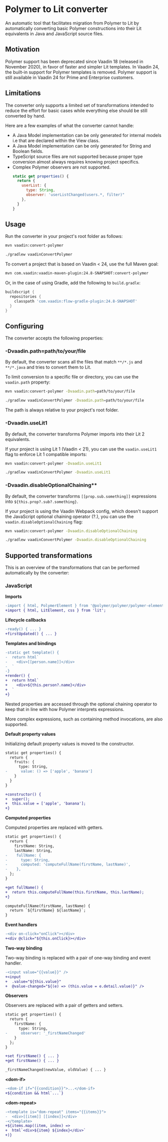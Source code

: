 # Polymer to Lit converter

An automatic tool that facilitates migration from Polymer to Lit by automatically converting basic Polymer constructions into their Lit equivalents in Java and JavaScript source files.

## Motivation

Polymer support has been deprecated since Vaadin 18 (released in November 2020), in favor of faster and simpler Lit templates. In Vaadin 24, the built-in support for Polymer templates is removed. Polymer support is still available in Vaadin 24 for Prime and Enterprise customers.

## Limitations

The converter only supports a limited set of transformations intended to reduce the effort for basic cases while everything else should be still converted by hand.

Here are a few examples of what the converter cannot handle:

- A Java Model implementation can be only generated for internal models i.e that are declared within the View class.
- A Java Model implementation can be only generated for String and Boolean fields.
- TypeScript source files are not supported because proper type conversion almost always requires knowing project specifics.
- Complex Polymer observers are not supported.
  ```js
  static get properties() {
    return {
      userList: {
        type: String,
        observer: 'userListChanged(users.*, filter)"
      },
    }
  }
  ```


## Usage

Run the converter in your project's root folder as follows:

```bash
mvn vaadin:convert-polymer
```
```bash
./gradlew vaadinConvertPolymer
```

To convert a project that is based on Vaadin < 24, use the full Maven goal:

```bash
mvn com.vaadin:vaadin-maven-plugin:24.8-SNAPSHOT:convert-polymer
```

Or, in the case of using Gradle, add the following to `build.gradle`:

```gradle
buildscript {
  repositories {
    classpath 'com.vaadin:flow-gradle-plugin:24.8-SNAPSHOT'
  }
}
```

## Configuring

The converter accepts the following properties:

### -Dvaadin.path=path/to/your/file

By default, the converter scans all the files that match `**/*.js` and `**/*.java` and tries to convert them to Lit.

To limit conversion to a specific file or directory, you can use the `vaadin.path` property:

```bash
mvn vaadin:convert-polymer -Dvaadin.path=path/to/your/file
```
```bash
./gradlew vaadinConvertPolymer -Dvaadin.path=path/to/your/file
```

The path is always relative to your project's root folder.

### -Dvaadin.useLit1

By default, the converter transforms Polymer imports into their Lit 2 equivalents.

If your project is using Lit 1 (Vaadin < 21), you can use the `vaadin.useLit1` flag to enforce Lit 1 compatible imports:

```bash
mvn vaadin:convert-polymer -Dvaadin.useLit1
```
```bash
./gradlew vaadinConvertPolymer -Dvaadin.useLit1
```

### -Dvaadin.disableOptionalChaining**

By default, the converter transforms `[[prop.sub.something]]` expressions into `${this.prop?.sub?.something}`.

If your project is using the Vaadin Webpack config, which doesn't support the JavaScript optional chaining operator (?.), you can use the `vaadin.disableOptionalChaining` flag:

```bash
mvn vaadin:convert-polymer -Dvaadin.disableOptionalChaining
```
```bash
./gradlew vaadinConvertPolymer -Dvaadin.disableOptionalChaining
```

## Supported transformations

This is an overview of the transformations that can be performed automatically by the converter:

### JavaScript

**Imports**

```diff
-import { html, PolymerElement } from '@polymer/polymer/polymer-element.js';
+import { html, LitElement, css } from 'lit';
```

**Lifecycle callbacks**

```diff
-ready() { ... }
+firstUpdated() { ... }
```

**Templates and bindings**

```diff
-static get template() {
-  return html`
-    <div>[[person.name]]</div>
-  `
-}
+render() {
+  return html`
+    <div>${this.person?.name}</div>
+  `
+}
```

Nested properties are accessed through the optional chaining operator to keep that in line with how Polymer interprets expressions.

More complex expressions, such as containing method invocations, are also supported.

**Default property values**

Initializing default property values is moved to the constructor.

```diff
static get properties() {
  return {
    fruits: {
      type: String,
-      value: () => ['apple', 'banana']
    }
  }
}

+constructor() {
+  super();
+  this.value = ['apple', 'banana'];
+}
```

**Computed properties**

Computed properties are replaced with getters.

```diff
static get properties() {
  return {
    firstName: String,
    lastName: String,
-    fullName: {
-      type: String,
-      computed: 'computeFullName(firstName, lastName)',
-    },
  };
}

+get fullName() {
+  return this.computeFullName(this.firstName, this.lastName);
+}

computeFullName(firstName, lastName) {
  return `${firstName} ${lastName}`;
}
```

**Event handlers**

```diff
-<div on-click="onClick"></div>
+<div @click="${this.onClick}></div>
```

**Two-way binding**

Two-way binding is replaced with a pair of one-way binding and event handler.

```diff
-<input value="{{value}}" />
+<input
+  .value="${this.value}"
+  @value-changed="${(e) => (this.value = e.detail.value)}" />
```

**Observers**

Observers are replaced with a pair of getters and setters.

```diff
static get properties() {
  return {
    firstName: {
      type: String,
-      observer: '_firstNameChanged'
    }
  };
}

+set firstName() { ... }
+get firstName() { ... }

_firstNameChanged(newValue, oldValue) { ... }
```

**\<dom-if>**

```diff
-<dom-if if="{{condition}}">...</dom-if>
+${condition && html`...`}
```

**\<dom-repeat>**

```diff
-<template is="dom-repeat" items="{{items}}">
-  <div>[[item]] [[index]]</div>
-</template>
+${items.map((item, index) =>
+  html`<div>${item} ${index}</div>`
+)}
```

**<style>**

```diff
-<style>
-  :host {
-    color: black;
-  }
-</style>
+static get styles() {
+  return css`
+    :host {
+      color: black;
+    }
+  `
+}
```

**Static node map**

```diff
-this.$.container.textContent = 'Content';
+this.shadowRoot.querySelector('#container').textContent = 'Content';
```

### Java

**Imports**

```diff
-import com.vaadin.flow.component.polymertemplate.Id;
+import com.vaadin.flow.component.template.Id;
-import com.vaadin.flow.component.polymertemplate.PolymerTemplate;
+import com.vaadin.flow.component.littemplate.LitTemplate;
-import com.vaadin.flow.templatemodel.TemplateModel;
```

**Views extending PolymerTemplate**

PolymerTemplate extend is replaced with LitTemplate extend.

```diff
-public class UserEditView extends PolymerTemplate {
+public class UserEditView extends LitTemplate {
```

**Models extending TemplateModel**

TemplateModel extend is removed.

```diff
public class UserEditView extends LitTemplate {
-  public interface Model extend TemplateModel { ... }
+  public interface Model { ... }
}
```

**Model implementation**

As `Model` no longer extends `TemplateModel`, the `getModel()` method is added with a basic implementation of setters and getters.

The converter is only able to generate an implementation for String and Boolean fields. For others, it generates empty methods.

```diff
public class UserEditView extends LitTemplate {
  public interface Model {
    String getFirstName();

    void setFirstName(String value);
  }

+  private Model getModel() {
+    return new Model() {
+      @Override
+      public void setFirstName(String firstName) {
+        getElement().setProperty("firstName", firstName);
+      }
+
+      @Override
+      public String getFirstName() {
+        return getElement().getProperty("firstName", "");
+      }
+    }
+  }
}
```

